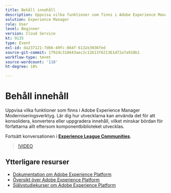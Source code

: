 ```yaml
---
title: Behåll innehåll
description: Uppvisa vilka funktioner som finns i Adobe Experience Manager Moderniseringsverktyg. Lär dig hur utvecklarna kan använda det för att konsolidera, konvertera eller uppgradera innehåll, vilket minskar bördan för författarna allt eftersom komponentbiblioteket utvecklas.
solution: Experience Manager
role: User
level: Beginner
version: Cloud Service
kt: 9135
type: Event
exl-id: da237121-7d66-49fc-864f-6132e3936fed
source-git-commit: 1792dc318643aec2c12613f621361d72a7a918b1
workflow-type: tm+mt
source-wordcount: '118'
ht-degree: 18%

---
```


# Behåll innehåll

Uppvisa vilka funktioner som finns i Adobe Experience Manager Moderniseringsverktyg. Lär dig hur utvecklarna kan använda det för att konsolidera, konvertera eller uppgradera innehåll, vilket minskar bördan för författarna allt eftersom komponentbiblioteket utvecklas.

Fortsätt konversationen i **[Experience League Communities](https://adobe.ly/3zJuUBH)**.

>[!VIDEO](https://video.tv.adobe.com/v/337577/?quality=12&learn=on&hidetitle=true)

## Ytterligare resurser

- [Dokumentation om Adobe Experience Platform](https://experienceleague.adobe.com/docs/experience-platform.html)
- [Översikt över Adobe Experience Platform](https://experienceleague.adobe.com/docs/experience-platform/landing/home.html)
- [Självstudiekurser om Adobe Experience Platform](https://experienceleague.adobe.com/docs/platform-learn/tutorials/overview.html?lang=sv)

